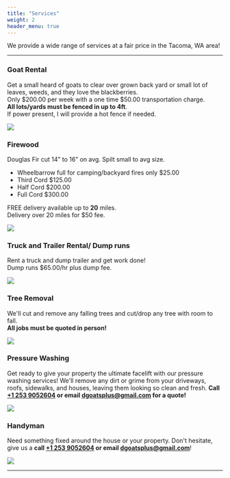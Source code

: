 ```yaml
---
title: "Services"
weight: 2
header_menu: true
---
```


We provide a wide range of services at a fair price in the Tacoma, WA area!

---

### Goat Rental

Get a small heard of goats to clear over grown back yard or small lot of leaves, weeds, and they love the blackberries.  
Only $200.00 per week with a one time $50.00 transportation charge.  
**All lots/yards must be fenced in up to 4ft**.  
If power present, I will provide a hot fence if needed. 


![](images/goats_colage.webp)

### Firewood

Douglas Fir cut 14” to 16” on avg. Spilt small to avg size.  
* Wheelbarrow full for camping/backyard fires only $25\.00
* Third Cord $125\.00
* Half Cord $200\.00
* Full Cord $300\.00  

FREE delivery available up to **20** miles.  
Delivery over 20 miles for $50 fee.

![](images/firewood.webp)

### Truck and Trailer Rental/ Dump runs

Rent a truck and dump trailer and get work done!  
Dump runs $65.00/hr plus dump fee.

![](images/truck_trailer.webp)

### Tree Removal

We'll cut and remove any falling trees and cut/drop any tree with room to fall.  
**All jobs must be quoted in person!**

![](images/tree_removal.webp)

### Pressure Washing

Get ready to give your property the ultimate facelift with our pressure washing services! We'll remove any dirt or grime from your driveways, roofs, sidewalks, and houses, leaving them looking so clean and fresh. **Call [+1 253 9052604](tel:+12539052604) or email [dgoatsplus@gmail.com](mailto:dgoatsplus@gmail.com) for a quote!**

![](images/presure_washing.jpg)

### Handyman

Need something fixed around the house or your property. Don't hesitate, give us a **call [+1 253 9052604](tel:+12539052604) or email [dgoatsplus@gmail.com](mailto:dgoatsplus@gmail.com)**! 

![](images/handyman.jpg)

---
